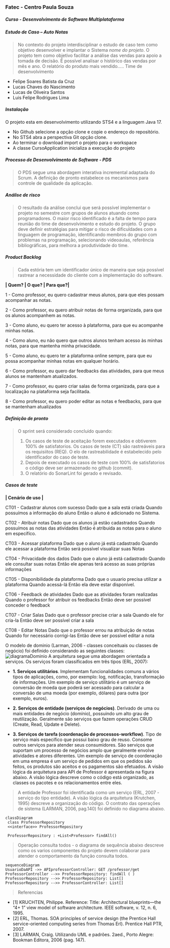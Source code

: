 ### Fatec - Centro Paula Souza
##### Curso - Desenvolvimento de Software Multiplataforma
##### Estudo de Caso – _Auto Notas_

> No contexto do projeto interdisciplinar o estudo de caso tem como objetivo desenvolver e implantar o Sistema _nome do projeto_. O projeto tem como objetivo facilitar a análise das vendas para apoio a tomada de decisão. É possível analisar
o histórico das vendas por mês e ano. O relatório do produto mais vendido.....
Time de desenvolvimento
- Felipe Soares Batista da Cruz
- Lucas Chaves do Nascimento
- Lucas de Oliveira Santos
- Luis Felipe Rodrigues Lima 

##### Instalação
O projeto esta em desenvolvimento utilizando STS4 e a linguagem Java 17.
- No Github selecione a opção clone e copie o endereço do repositório.
- No STS4 abra a perspectiva Git opção clone.
- Ao terminar o download import o projeto para o workspace
- A classe CursoApplication inicializa a execução do projeto

##### Processo de Desenvolvimento de Software - PDS
> O PDS segue uma abordagem interativa incremental adaptada do Scrum. A definição de pronto estabelece os mecanismos para controle de qualidade da aplicação.

##### Análise de risco
> O resultado da análise conclui que será possível implementar o projeto no semestre com grupos de alunos atuando como programadores. O maior risco identificado é a falta de tempo para reunião do time de desenvolvimento e estudo
do projeto. O grupo deve definir estratégias para mitigar o risco de dificuldades com a linguagem de programação, identificando membros do grupo com problemas na programação, selecionando videoaulas, referência bibliográficas, para
melhora a produtividade do time.

##### Product Backlog
> Cada estória tem um identificador único de maneira que seja possível rastrear a necessidade do cliente com a implementação do software.

<b>| Quem? | O que? | Para que?|</b>


1 - Como professor, eu quero cadastrar meus alunos, para que eles possam acompanhar as notas.

2 - Como professor, eu quero atribuir notas de forma organizada, para que os alunos acompanhem as notas.

3 - Como aluno, eu quero ter acesso à plataforma, para que eu acompanhe minhas notas.

4 - Como aluno, eu não quero que outros alunos tenham acesso às minhas notas, para que mantenha minha privacidade.

5 - Como aluno, eu quero ter a plataforma online sempre, para que eu possa acompanhar minhas notas em qualquer horário.

6 - Como professor, eu quero dar feedbacks das atividades, para que meus alunos se mantenham atualizados.

7 - Como professor, eu quero criar salas de forma organizada, para que a localização na plataforma seja facilitada.

8 - Como professor, eu quero poder editar as notas e feedbacks, para que se mantenham atualizados

##### Definição de pronto
> O sprint será considerado concluido quando:
> 1) Os casos de teste de aceitação forem executados e obtiverem 100% de satisfatorios. Os casos de teste (CT) são rastreáveis para os requisiitos (REQ). O elo de rastreabilidade é estabelecido pelo identificador do caso de teste.
> 2) Depois de executado os casos de teste com 100% de satisfatorios o código deve ser armazenado no github (commit).
> 3) O relatório do SonarLint foi gerado e revisado.

##### Casos de teste
<b>| Cenário de uso |</b>


CT01 - Cadastrar alunos com sucesso
Dado que a sala está criada
Quando possuímos a informação do aluno
Então o aluno é adicionado no Sistema.

CT02 - Atribuir notas
Dado que os alunos já estão cadastrados
Quando possuímos as notas das atividades
Então é atribuida as notas para o aluno em especifíco.

CT03 - Acessar plataforma
Dado que o aluno já está cadastrado
Quando ele acessar a plataforma
Então será possível visualizar suas Notas

CT04 - Privacidade dos dados
Dado que o aluno já está cadastrado
Quando ele consultar suas notas
Então ele apenas terá acesso as suas próprias informações

CT05 - Disponibilidade da plataforma
Dado que o usuario precisa utilizar a plataforma
Quando acessá-lá
Então ela deve estar disponível.

CT06 - Feedback de atividades
Dado que as atividades foram realizadas
Quando o professor for atribuir os feedbacks 
Então deve ser possível conceder o feedback

CT07 - Criar Salas
Dado que o professor precise criar a sala
Quando ele for cria-la
Então deve ser possível criar a sala

CT08 - Editar Notas
Dado que o professor errou na atribuição de notas
Quando for necessário corrigi-las
Então deve ser possivel editar a nota

>

O modelo de dominio (Larman, 2006 - classes conceituais ou classes de negócio) foi definido considerando as seguintes classes:
![diagramaDominio](https://github.com/DevLucas2022/completeCRUD-springboot/assets/91082538/8afaf23f-1dfb-4b2f-a308-91dd10bfa8c8)
A arquitetura segue uma abordagem orientada a serviços. Os serviços foram classificados em três tipos (ERL, 2007):

- **1. Serviços utilitários**. Implementam funcionalidades comuns a vários tipos de aplicações, como, por exemplo: log, notificação, transformação de informações. Um exemplo de serviço utilitário é um serviço de conversão de moeda que
poderá ser acessado para calcular a conversão de uma moeda (por exemplo, dólares) para outra (por exemplo, euros).

- **2. Serviços de entidade (serviços de negócios)**. Derivado de uma ou mais entidades de negócio (domínio), possuindo um alto grau de reutilização. Geralmente são serviços que fazem operações CRUD (Create, Read, Update e Delete).

- **3. Serviços de tarefa (coordenação de processos-workflow)**. Tipo de serviço mais específico que possui baixo grau de reuso. Consome outros serviços para atender seus consumidores. São serviços que suportam um processo de negócios
amplo que geralmente envolve atividades e atores diferentes. Um exemplo de serviço de coordenação em uma empresa é um serviço de pedidos em que os pedidos são feitos, os produtos são aceitos e os pagamentos são efetuados.
A visão lógica da arquitetura para API de Professor é apresentada na figura abaixo. A visão lógica descreve como o código está organizado, as classes os pacotes e os relacionamentos entre eles.


>A entidade Professor foi identificada como um serviço (ERL, 2007 - serviço do tipo entidade). A visão lógica da arquitetura (Krutchen, 1995)
>descreve a organização do código. O contrato das operações de sistema (LARMAN, 2006, pag.140) foi definido no diagrama abaixo.

```mermaid
classDiagram
 class ProfessorRepository
 <<interface>> ProfessorRepository

 ProfessorRepository : +List<Professor> findAll()
```
> Operação consulta todos - o diagrama de sequência abaixo descreve como os varios componentes do projeto devem colaborar para atender
> o comportamento da função consulta todos.
```mermaid
sequenceDiagram
UsuarioDaAPI ->> APIprofessorController: GET /professor/get
ProfessorController -->> ProfessorRepository: findAll ( )
ProfessorRepository -->> ProfessorRepository: List[]
ProfessorRepository -->> ProfessorController: List[]
```
>Referencias
- [1] KRUCHTEN, Philippe. Reference: Title: Architectural blueprints—the “4+ 1” view model of software architecture. IEEE software, v. 12, n. 6, 1995.
- [2] ERL, Thomas. SOA principles of service design (the Prentice Hall service-oriented computing series from Thomas Erl). Prentice Hall PTR, 2007.
- [3] LARMAN, Craig. Utilizando UML e padrões. 2aed., Porto Alegre: Bookman Editora, 2006 (pag. 147).
